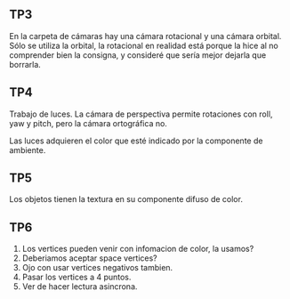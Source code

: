 ## TP3
En la carpeta de cámaras hay una cámara rotacional y una cámara orbital. Sólo se utiliza la orbital, la
rotacional en realidad está porque la hice al no comprender bien la consigna, y consideré que sería mejor
dejarla que borrarla.

## TP4

Trabajo de luces. La cámara de perspectiva permite rotaciones con roll, yaw y pitch, pero la cámara ortográfica no.

Las luces adquieren el color que esté indicado por la componente de ambiente.

## TP5
Los objetos tienen la textura en su componente difuso de color.

## TP6
1. Los vertices pueden venir con infomacion de color, la usamos?
2. Deberiamos aceptar space vertices?
3. Ojo con usar vertices negativos tambien.
4. Pasar los vertices a 4 puntos.
5. Ver de hacer lectura asincrona.
